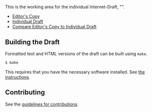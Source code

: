 # 

This is the working area for the individual Internet-Draft, "".

* [Editor's Copy](https://chantra.github.io/draft-dns-recursive-iprange-location/#go.draft-bretelle-dnsop-recursive-iprange-location.html)
* [Individual Draft](https://tools.ietf.org/html/draft-bretelle-dnsop-recursive-iprange-location)
* [Compare Editor's Copy to Individual Draft](https://chantra.github.io/draft-dns-recursive-iprange-location/#go.draft-bretelle-dnsop-recursive-iprange-location.diff)

## Building the Draft

Formatted text and HTML versions of the draft can be built using `make`.

```sh
$ make
```

This requires that you have the necessary software installed.  See
[the instructions](https://github.com/martinthomson/i-d-template/blob/master/doc/SETUP.md).


## Contributing

See the
[guidelines for contributions](https://github.com/chantra/draft-dns-recursive-iprange-location/blob/main/CONTRIBUTING.md).
